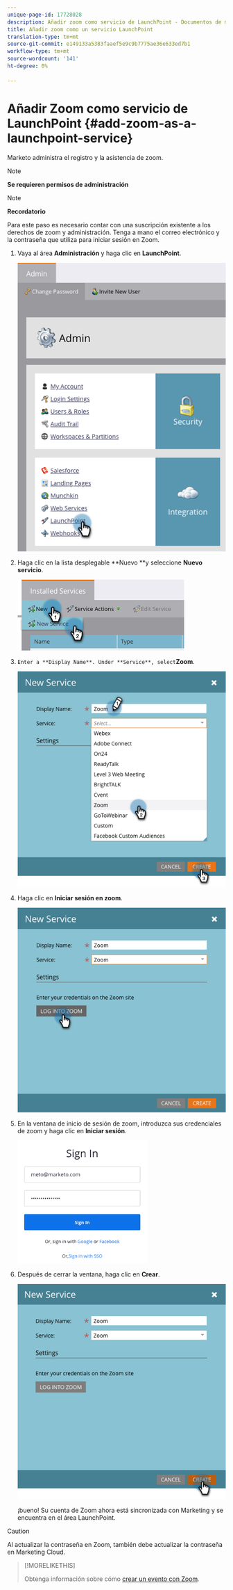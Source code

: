 ```yaml
---
unique-page-id: 17728028
description: Añadir zoom como servicio de LaunchPoint - Documentos de marketing - Documentación del producto
title: Añadir zoom como un servicio LaunchPoint
translation-type: tm+mt
source-git-commit: e149133a5383faaef5e9c9b7775ae36e633ed7b1
workflow-type: tm+mt
source-wordcount: '141'
ht-degree: 0%

---
```



# Añadir Zoom como servicio de LaunchPoint {#add-zoom-as-a-launchpoint-service}

Marketo administra el registro y la asistencia de zoom.

>[!NOTE]
>
>**Se requieren permisos de administración**

>[!NOTE]
>
>**Recordatorio**
>
>Para este paso es necesario contar con una suscripción existente a los derechos de zoom y administración. Tenga a mano el correo electrónico y la contraseña que utiliza para iniciar sesión en Zoom.

1. Vaya al área **Administración** y haga clic en **LaunchPoint**.

   ![](assets/launchpoint.png)

1. Haga clic en la lista desplegable **Nuevo **y seleccione **Nuevo servicio**.

   ![](assets/newservicelp.png)

1. `Enter a **Display Name**. Under **Service**, select`**Zoom**.

   ![](assets/newservice-1.png)

1. Haga clic en **Iniciar sesión en zoom**.

   ![](assets/login.png)

1. En la ventana de inicio de sesión de zoom, introduzca sus credenciales de zoom y haga clic en **Iniciar sesión**.

   ![](assets/zoomlogin.png)

1. Después de cerrar la ventana, haga clic en **Crear**.

   ![](assets/create-1.png)

   ¡bueno! Su cuenta de Zoom ahora está sincronizada con Marketing y se encuentra en el área LaunchPoint.

>[!CAUTION]
>
>Al actualizar la contraseña en Zoom, también debe actualizar la contraseña en Marketing Cloud.

>[!MORELIKETHIS]
>
>Obtenga información sobre cómo [crear un evento con Zoom](../../../product-docs/demand-generation/events/create-an-event/create-an-event-with-zoom.md).

